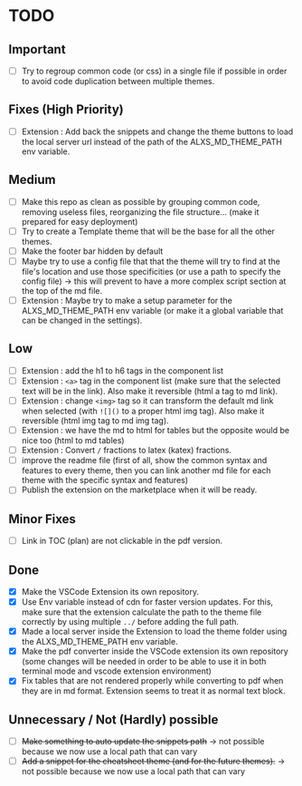 # TODO

## Important

- [ ] Try to regroup common code (or css) in a single file if possible in order to avoid code duplication between multiple themes.

## Fixes (High Priority)

- [ ] Extension : Add back the snippets and change the theme buttons to load the local server url instead of the path of the ALXS_MD_THEME_PATH env variable.

## Medium

- [ ] Make this repo as clean as possible by grouping common code, removing useless files, reorganizing the file structure... (make it prepared for easy deployment)
- [ ] Try to create a Template theme that will be the base for all the other themes.
- [ ] Make the footer bar hidden by default
- [ ] Maybe try to use a config file that that the theme will try to find at the file's location and use those specificities (or use a path to specify the config file) -> this will prevent to have a more complex script section at the top of the md file.
- [ ] Extension : Maybe try to make a setup parameter for the ALXS_MD_THEME_PATH env variable (or make it a global variable that can be changed in the settings).
  
## Low

- [ ] Extension : add the h1 to h6 tags in the component list
- [ ] Extension : `<a>` tag in the component list (make sure that the selected text will be in the link). Also make it reversible (html a tag to md link).
- [ ] Extension : change `<img>` tag so it can transform the default md link when selected (with `![]()` to a proper html img tag). Also make it reversible (html img tag to md img tag). 
- [ ] Extension : we have the md to html for tables but the opposite would be nice too (html to md tables)
- [ ] Extension : Convert `/` fractions to latex (katex) fractions.
- [ ] improve the readme file (first of all, show the common syntax and features to every theme, then you can link another md file for each theme with the specific syntax and features)
- [ ] Publish the extension on the marketplace when it will be ready.

## Minor Fixes

- [ ] Link in TOC (plan) are not clickable in the pdf version.

## Done

- [X] Make the VSCode Extension its own repository.
- [X] Use Env variable instead of cdn for faster version updates. For this, make sure that the extension calculate the path to the theme file correctly by using multiple `../` before adding the full path.
- [X] Made a local server inside the Extension to load the theme folder using the ALXS_MD_THEME_PATH env variable.
- [X] Make the pdf converter inside the VSCode extension its own repository (some changes will be needed in order to be able to use it in both terminal mode and vscode extension environment)
- [X] Fix tables that are not rendered properly while converting to pdf when they are in md format. Extension seems to treat it as normal text block.

## Unnecessary / Not (Hardly) possible 

- [ ] <s>Make something to auto update the snippets path</s> -> not possible because we now use a local path that can vary
- [ ] <s>Add a snippet for the cheatsheet theme (and for the future themes).</s> -> not possible because we now use a local path that can vary
